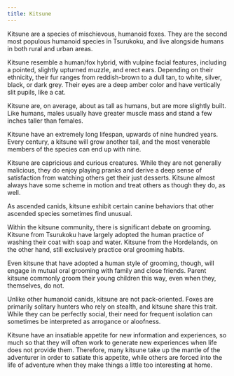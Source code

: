 ```yaml
---
title: Kitsune
---
```


Kitsune are a species of mischievous, humanoid foxes. They are the second most populous humanoid species in Tsurukoku, and live alongside humans in both rural and urban areas.

Kitsune resemble a human/fox hybrid, with vulpine facial features, including a pointed, slightly upturned muzzle, and erect ears. Depending on their ethnicity, their fur ranges from reddish-brown to a dull tan, to white, silver, black, or dark grey. Their eyes are a deep amber color and have vertically slit pupils, like a cat.

Kitsune are, on average, about as tall as humans, but are more slightly built. Like humans, males usually have greater muscle mass and stand a few inches taller than females.

Kitsune have an extremely long lifespan, upwards of nine hundred years. Every century, a kitsune will grow another tail, and the most venerable members of the species can end up with nine.

Kitsune are capricious and curious creatures. While they are not generally malicious, they do enjoy playing pranks and derive a deep sense of satisfaction from watching others get their just desserts. Kitsune almost always have some scheme in motion and treat others as though they do, as well.

As ascended canids, kitsune exhibit certain canine behaviors that other ascended species sometimes find unusual.

Within the kitsune community, there is significant debate on grooming. Kitsune from Tsurukoku have largely adopted the human practice of washing their coat with soap and water. Kitsune from the Hordelands, on the other hand, still exclusively practice oral grooming habits.

Even kitsune that have adopted a human style of grooming, though, will engage in mutual oral grooming with family and close friends. Parent kitsune commonly groom their young children this way, even when they, themselves, do not.

Unlike other humanoid canids, kitsune are not pack-oriented. Foxes are primarily solitary hunters who rely on stealth, and kitsune share this trait. While they can be perfectly social, their need for frequent isolation can sometimes be interpreted as arrogance or aloofness.

Kitsune have an insatiable appetite for new information and experiences, so much so that they will often work to generate new experiences when life does not provide them. Therefore, many kitsune take up the mantle of the adventurer in order to satiate this appetite, while others are forced into the life of adventure when they make things a little too interesting at home.